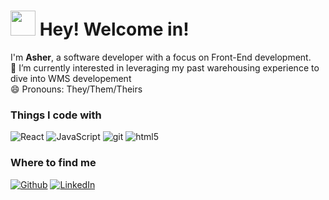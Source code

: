 
<h1><img src="https://github.com/AsherSpurr/AsherSpurr/assets/144856487/979c9782-ed51-48f3-872b-45dd7084dd77" width="40"/> Hey! Welcome in!</h1>


<p> I'm <strong>Asher</strong>, a software developer with a focus on Front-End development. <br> 👀 I’m currently interested in leveraging my past warehousing experience to dive into WMS developement <br >😄 Pronouns: They/Them/Theirs</p>

<h3>Things I code with</h3>
<p>
  <img alt="React" src="https://img.shields.io/badge/-React-45b8d8?style=flat-square&logo=react&logoColor=white" />
  <img alt="JavaScript" src="https://img.shields.io/badge/-JavaScript-EAD54C?style=flat-square&logo=javascript&logoColor=white" />
  <img alt="git" src="https://img.shields.io/badge/-Git-F05032?style=flat-square&logo=git&logoColor=white" />
  <img alt="html5" src="https://img.shields.io/badge/-HTML5-E34F26?style=flat-square&logo=html5&logoColor=white" />
</p>

<h3>Where to find me</h3>
<p><a href="https://github.com/AsherSpurr" target="_blank"><img alt="Github" src="https://img.shields.io/badge/GitHub-%2312100E.svg?&style=for-the-badge&logo=Github&logoColor=white" /></a> <a href="https://www.linkedin.com/in/asher-spurr/" target="_blank"><img alt="LinkedIn" src="https://img.shields.io/badge/linkedin-%230077B5.svg?&style=for-the-badge&logo=linkedin&logoColor=white" /></a>
</p>

<!---
AsherSpurr/AsherSpurr is a ✨ special ✨ repository because its `README.md` (this file) appears on your GitHub profile.
You can click the Preview link to take a look at your changes.
--->
